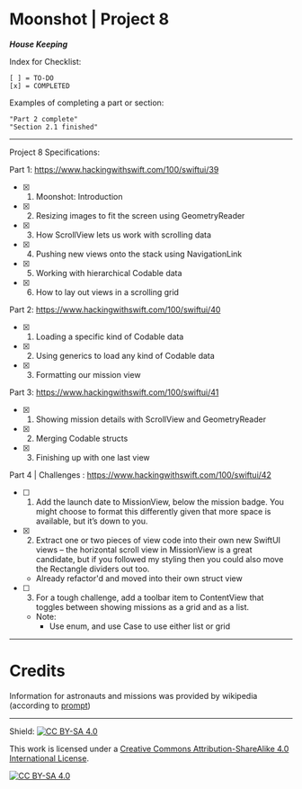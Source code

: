 
#  Moonshot | Project 8

***House Keeping***

Index for Checklist:

    [ ] = TO-DO
    [x] = COMPLETED

Examples of completing a part or section:

    "Part 2 complete"
    "Section 2.1 finished"

______
Project 8 Specifications:

Part 1: https://www.hackingwithswift.com/100/swiftui/39

- [x] 1. Moonshot: Introduction
- [x] 2. Resizing images to fit the screen using GeometryReader
- [x] 3. How ScrollView lets us work with scrolling data
- [x] 4. Pushing new views onto the stack using NavigationLink
- [x] 5. Working with hierarchical Codable data
- [x] 6. How to lay out views in a scrolling grid



Part 2: https://www.hackingwithswift.com/100/swiftui/40
- [x] 1. Loading a specific kind of Codable data
- [x] 2. Using generics to load any kind of Codable data
- [x] 3. Formatting our mission view



Part 3: https://www.hackingwithswift.com/100/swiftui/41
- [x] 1. Showing mission details with ScrollView and GeometryReader
- [x] 2. Merging Codable structs
- [x] 3. Finishing up with one last view


Part 4 | Challenges : https://www.hackingwithswift.com/100/swiftui/42 
- [ ] 1. Add the launch date to MissionView, below the mission badge. You might choose to format this differently given that more space is available, but it’s down to you.
- [x] 2. Extract one or two pieces of view code into their own new SwiftUI views – the horizontal scroll view in MissionView is a great candidate, but if you followed my styling then you could also move the Rectangle dividers out too.
    - Already refactor'd and moved into their own struct view
- [ ] 3. For a tough challenge, add a toolbar item to ContentView that toggles between showing missions as a grid and as a list.
    - Note:
        - Use enum, and use Case to use either list or grid 

------
# Credits
Information for astronauts and missions was provided by wikipedia (according to [prompt](https://www.hackingwithswift.com/books/ios-swiftui/loading-a-specific-kind-of-codable-data))

------

Shield: [![CC BY-SA 4.0][cc-by-sa-shield]][cc-by-sa]

This work is licensed under a
[Creative Commons Attribution-ShareAlike 4.0 International License][cc-by-sa].

[![CC BY-SA 4.0][cc-by-sa-image]][cc-by-sa]

[cc-by-sa]: http://creativecommons.org/licenses/by-sa/4.0/
[cc-by-sa-image]: https://licensebuttons.net/l/by-sa/4.0/88x31.png
[cc-by-sa-shield]: https://img.shields.io/badge/License-CC%20BY--SA%204.0-lightgrey.svg
